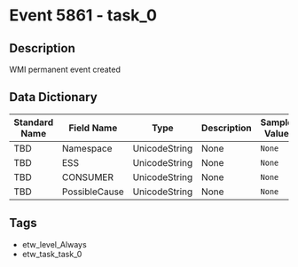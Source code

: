 # Event 5861 - task_0

## Description
WMI permanent event created

## Data Dictionary
|Standard Name|Field Name|Type|Description|Sample Value|
|---|---|---|---|---|
|TBD|Namespace|UnicodeString|None|`None`|
|TBD|ESS|UnicodeString|None|`None`|
|TBD|CONSUMER|UnicodeString|None|`None`|
|TBD|PossibleCause|UnicodeString|None|`None`|

## Tags
* etw_level_Always
* etw_task_task_0